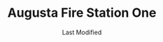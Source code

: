 ---
layout: location-page
date: Last Modified
description: "Local COVID-19 testing is available at Augusta Fire Station One in Augusta, Georgia, USA."
permalink: "locations/georgia/augusta/augusta-fire-station-one/"
tags:
  - locations
  - georgia
title: Augusta Fire Station One
uniqueName: augusta-fire-station-one
state: Georgia
stateAbbr: GA
hood: "Augusta"
address: "1 Broad Street"
city: "Augusta"
zip: "30901"
zipsNearby: "30802 30901 30903 30904 30905 30906 30907 30909 30912 30914 30916 30917 30919 30999 30803 30413 30805 30806 30807 31018 30808 30809 30425 30810 30426 30812 30813 30814 31035 30815 31045 30811 30816 31049 30817 30434 30819 30441 30442 30820 30821 30822 30455 31082 30456 31087 30823 30467 31089 30824 30471 30477 30828 31094 30830 30818 30833 29801 29802 29803 29804 29805 29808 29810 29812 29813 29816 29817 29819 29911 29821 29822 29824 29826 29827 29923 29828 29829 29831 29832 29834 29932 29835 29899 29836 29838 29839 29840 29809 29841 29842 29860 29861 29843 29844 29845 29846 29847 29848 29849 29850 29851 29853 29856 29620 29003 29628 29036 29037 29038 29039 29332 29042 29081 29053 29054 29646 29647 29648 29649 29653 29695 29006 29070 29071 29072 29073 29075 29105 29370 29107 29108 29666 29112 29113 29123 29127 29129 29137 29138 29145 29146 29160 29164 29166 30631 30660 30664 30668 30673 30678 30911 30913" 
mapUrl: "http://maps.apple.com/?q=Augusta+Fire+Station+One&address=1+Broad+Street,Augusta,Georgia,30901"
locationType: Drive-thru
phone: ""
website: "https://dph.georgia.gov/locations/augusta-fire-station-one"
onlineBooking: undefined
closed: true
closedUpdate: May 24th, 2020
notes: ""
days: Contact for hours of operation.
ctaMessage: Learn more
ctaUrl: "https://dph.georgia.gov/locations/augusta-fire-station-one"
---